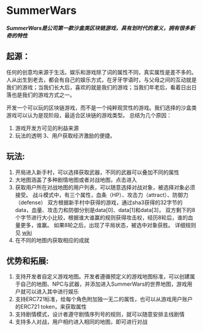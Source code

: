 # SummerWars

***SummerWars是公司第一款沙盒类区块链游戏，具有划时代的意义，拥有很多新奇的特性***

## 起源：

任何的创意均来源于生活。娱乐和游戏除了词的属性不同，真实属性是差不多的。
人从出生到老去，都会有自己的娱乐方式，在牙牙学语时，与父母之间的互动就是我们的游戏；当我们长大后，喜欢的就是我们的游戏；当我们年老后，看着日出日落也是我们的游戏方式之一。

开发一个可以玩的区块链游戏，而不是一个纯粹观赏性的游戏。我们选择的沙盒类游戏可以认为是现阶段，最适合区块链的游戏类型。
总结为几个原因：

1. 游戏开发方可见的利益来源
2. 玩法的透明
3、用户获取经济激励的便捷。


## 玩法:

1. 开局进入新手村，可以选择获取武器，不同的武器可以叠加不同的属性
2. 大地图涵盖了多种剧情地图或者对战地图，点击进入
3. 获取用户所在对战地图的用户列表，可以随意选择对战对象，被选择对象必须接受。
   战斗模式中，有三个属性，血条（HP）、攻击力（attract）、防御力（defense）
   双方根据新手村中获得的游戏，通过sha3获得的32字节的data，血量、攻击力和防御分别是data[0]、data[1]和data[3]，
   双方剩下的8个字节进行大小比较，根据谁大谁赢的规则获得攻击权，经历8轮后，谁的血量更多，谁赢。
   如果8轮之后，出现了平局状态，被选中对象获胜。
   详细规则见 [wiki](https://github.com/CryptapeHackathon/SummerWars/wiki/wiki)
4. 在不同的地图内获取相应的成就

## 优势和拓展:

1. 支持开发者自定义游戏地图。开发者遵循预定义的游戏地图标准，可以创建属于自己的地图、NPC与武器，并添加进入SummerWars的世界地图，游戏用户就可以进入其中进行娱乐
2. 支持ERC721标准，给每个角色附加独一无二的属性，也可以从游戏用户账户的ERC721 token，来获取属性
3. 支持剧情模式，设计者遵守剧情序列号的规则，就可以随意安排主线剧情
4. 支持多人对战，用户相约进入相同的地图，即可进行对战
